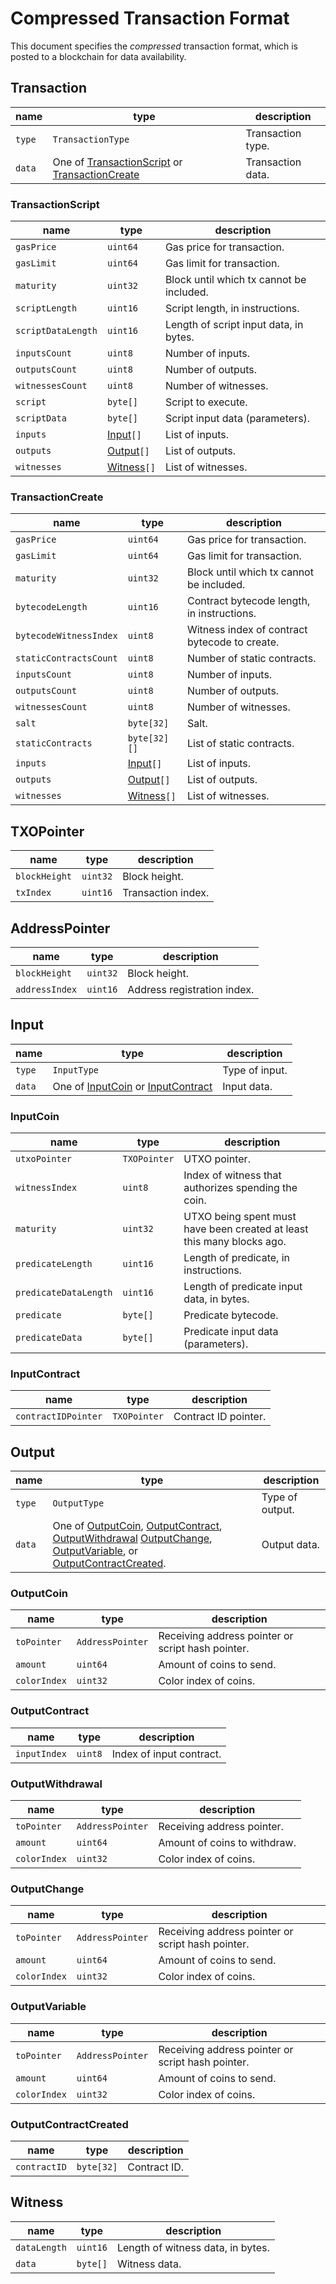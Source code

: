 # Compressed Transaction Format

This document specifies the _compressed_ transaction format, which is posted to a blockchain for data availability.

## Transaction

| name   | type                                                                                      | description       |
|--------|-------------------------------------------------------------------------------------------|-------------------|
| `type` | `TransactionType`                                                                         | Transaction type. |
| `data` | One of [TransactionScript](#transactionscript) or [TransactionCreate](#transactioncreate) | Transaction data. |

### TransactionScript

| name               | type                    | description                              |
|--------------------|-------------------------|------------------------------------------|
| `gasPrice`         | `uint64`                | Gas price for transaction.               |
| `gasLimit`         | `uint64`                | Gas limit for transaction.               |
| `maturity`         | `uint32`                | Block until which tx cannot be included. |
| `scriptLength`     | `uint16`                | Script length, in instructions.          |
| `scriptDataLength` | `uint16`                | Length of script input data, in bytes.   |
| `inputsCount`      | `uint8`                 | Number of inputs.                        |
| `outputsCount`     | `uint8`                 | Number of outputs.                       |
| `witnessesCount`   | `uint8`                 | Number of witnesses.                     |
| `script`           | `byte[]`                | Script to execute.                       |
| `scriptData`       | `byte[]`                | Script input data (parameters).          |
| `inputs`           | [Input](#input)`[]`     | List of inputs.                          |
| `outputs`          | [Output](#output)`[]`   | List of outputs.                         |
| `witnesses`        | [Witness](#witness)`[]` | List of witnesses.                       |

### TransactionCreate

| name                   | type                    | description                                   |
|------------------------|-------------------------|-----------------------------------------------|
| `gasPrice`             | `uint64`                | Gas price for transaction.                    |
| `gasLimit`             | `uint64`                | Gas limit for transaction.                    |
| `maturity`             | `uint32`                | Block until which tx cannot be included.      |
| `bytecodeLength`       | `uint16`                | Contract bytecode length, in instructions.    |
| `bytecodeWitnessIndex` | `uint8`                 | Witness index of contract bytecode to create. |
| `staticContractsCount` | `uint8`                 | Number of static contracts.                   |
| `inputsCount`          | `uint8`                 | Number of inputs.                             |
| `outputsCount`         | `uint8`                 | Number of outputs.                            |
| `witnessesCount`       | `uint8`                 | Number of witnesses.                          |
| `salt`                 | `byte[32]`              | Salt.                                         |
| `staticContracts`      | `byte[32][]`            | List of static contracts.                     |
| `inputs`               | [Input](#input)`[]`     | List of inputs.                               |
| `outputs`              | [Output](#output)`[]`   | List of outputs.                              |
| `witnesses`            | [Witness](#witness)`[]` | List of witnesses.                            |

## TXOPointer

| name          | type     | description        |
|---------------|----------|--------------------|
| `blockHeight` | `uint32` | Block height.      |
| `txIndex`     | `uint16` | Transaction index. |

## AddressPointer

| name           | type     | description                 |
|----------------|----------|-----------------------------|
| `blockHeight`  | `uint32` | Block height.               |
| `addressIndex` | `uint16` | Address registration index. |

## Input

| name   | type                                                              | description    |
|--------|-------------------------------------------------------------------|----------------|
| `type` | `InputType`                                                       | Type of input. |
| `data` | One of [InputCoin](#inputcoin) or [InputContract](#inputcontract) | Input data.    |

### InputCoin

| name                  | type         | description                                                            |
|-----------------------|--------------|------------------------------------------------------------------------|
| `utxoPointer`         | `TXOPointer` | UTXO pointer.                                                          |
| `witnessIndex`        | `uint8`      | Index of witness that authorizes spending the coin.                    |
| `maturity`            | `uint32`     | UTXO being spent must have been created at least this many blocks ago. |
| `predicateLength`     | `uint16`     | Length of predicate, in instructions.                                  |
| `predicateDataLength` | `uint16`     | Length of predicate input data, in bytes.                              |
| `predicate`           | `byte[]`     | Predicate bytecode.                                                    |
| `predicateData`       | `byte[]`     | Predicate input data (parameters).                                     |

### InputContract

| name                | type         | description          |
|---------------------|--------------|----------------------|
| `contractIDPointer` | `TXOPointer` | Contract ID pointer. |

## Output

| name   | type                                                                                                                                                                                                                             | description     |
|--------|----------------------------------------------------------------------------------------------------------------------------------------------------------------------------------------------------------------------------------|-----------------|
| `type` | `OutputType`                                                                                                                                                                                                                     | Type of output. |
| `data` | One of [OutputCoin](#outputcoin), [OutputContract](#outputcontract), [OutputWithdrawal](#outputwithdrawal) [OutputChange](#outputchange), [OutputVariable](#outputvariable), or [OutputContractCreated](#outputcontractcreated). | Output data.    |

### OutputCoin

| name         | type             | description                                       |
|--------------|------------------|---------------------------------------------------|
| `toPointer`  | `AddressPointer` | Receiving address pointer or script hash pointer. |
| `amount`     | `uint64`         | Amount of coins to send.                          |
| `colorIndex` | `uint32`         | Color index of coins.                             |

### OutputContract

| name         | type    | description              |
|--------------|---------|--------------------------|
| `inputIndex` | `uint8` | Index of input contract. |

### OutputWithdrawal

| name         | type             | description                  |
|--------------|------------------|------------------------------|
| `toPointer`  | `AddressPointer` | Receiving address pointer.   |
| `amount`     | `uint64`         | Amount of coins to withdraw. |
| `colorIndex` | `uint32`         | Color index of coins.        |

### OutputChange

| name         | type             | description                                       |
|--------------|------------------|---------------------------------------------------|
| `toPointer`  | `AddressPointer` | Receiving address pointer or script hash pointer. |
| `amount`     | `uint64`         | Amount of coins to send.                          |
| `colorIndex` | `uint32`         | Color index of coins.                             |

### OutputVariable

| name         | type             | description                                       |
|--------------|------------------|---------------------------------------------------|
| `toPointer`  | `AddressPointer` | Receiving address pointer or script hash pointer. |
| `amount`     | `uint64`         | Amount of coins to send.                          |
| `colorIndex` | `uint32`         | Color index of coins.                             |

### OutputContractCreated

| name         | type       | description  |
|--------------|------------|--------------|
| `contractID` | `byte[32]` | Contract ID. |

## Witness

| name         | type     | description                       |
|--------------|----------|-----------------------------------|
| `dataLength` | `uint16` | Length of witness data, in bytes. |
| `data`       | `byte[]` | Witness data.                     |
